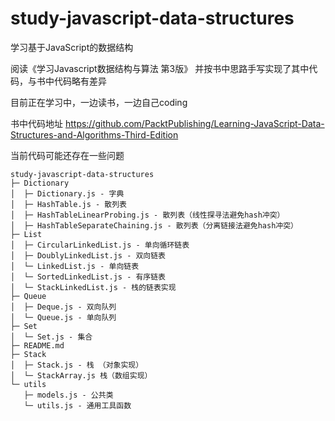# study-javascript-data-structures
学习基于JavaScript的数据结构

阅读《学习Javascript数据结构与算法 第3版》 并按书中思路手写实现了其中代码，与书中代码略有差异

目前正在学习中，一边读书，一边自己coding

书中代码地址 https://github.com/PacktPublishing/Learning-JavaScript-Data-Structures-and-Algorithms-Third-Edition


当前代码可能还存在一些问题

```
study-javascript-data-structures
├─ Dictionary
│  ├─ Dictionary.js - 字典
│  ├─ HashTable.js - 散列表
│  ├─ HashTableLinearProbing.js - 散列表（线性探寻法避免hash冲突）
│  ├─ HashTableSeparateChaining.js - 散列表（分离链接法避免hash冲突）
├─ List
│  ├─ CircularLinkedList.js - 单向循环链表
│  ├─ DoublyLinkedList.js - 双向链表
│  └─ LinkedList.js - 单向链表
│  └─ SortedLinkedList.js - 有序链表
│  └─ StackLinkedList.js - 栈的链表实现
├─ Queue
│  ├─ Deque.js - 双向队列
│  └─ Queue.js - 单向队列
├─ Set
│  └─ Set.js - 集合
├─ README.md
├─ Stack
│  ├─ Stack.js - 栈 （对象实现）
│  └─ StackArray.js 栈（数组实现）
└─ utils
   ├─ models.js - 公共类
   └─ utils.js - 通用工具函数

```
